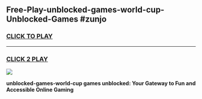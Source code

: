 
## Free-Play-unblocked-games-world-cup-Unblocked-Games #zunjo
<h3>
<a href="https://news.freeplayer.one?title=unblocked-games-world-cup&ref=8M">CLICK TO PLAY</a></h3>
<hr>

<h3>
<a href="https://news.freeplayer.one?title=unblocked-games-world-cup&ref=8M">CLICK 2 PLAY</a>
  
</h3>

<a href="https://news.freeplayer.one?title=unblocked-games-world-cup&ref=8M"><img src="https://clearcache.store/games.png"></a>


**unblocked-games-world-cup games unblocked: Your Gateway to Fun and Accessible Online Gaming**
